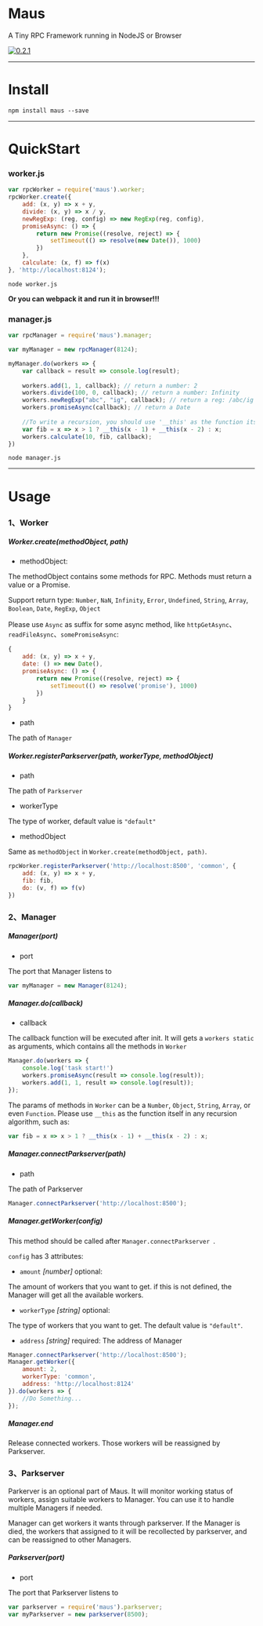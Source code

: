 # Maus 

A Tiny RPC Framework running in NodeJS or Browser


[![0.2.1](https://badge.fury.io/js/maus.svg)](https://badge.fury.io/js/maus)

------

# Install
```
npm install maus --save
```

------
# QuickStart

### worker.js

```js
var rpcWorker = require('maus').worker;
rpcWorker.create({
    add: (x, y) => x + y,
    divide: (x, y) => x / y,
    newRegExp: (reg, config) => new RegExp(reg, config),
    promiseAsync: () => {
        return new Promise((resolve, reject) => {
            setTimeout(() => resolve(new Date()), 1000)
        })
    },
    calculate: (x, f) => f(x)
}, 'http://localhost:8124');
```
```
node worker.js
```
__Or you can webpack it and run it in browser!!!__

### manager.js

```js
var rpcManager = require('maus').manager;

var myManager = new rpcManager(8124);

myManager.do(workers => {
	var callback = result => console.log(result);
	
	workers.add(1, 1, callback); // return a number: 2
	workers.divide(100, 0, callback); // return a number: Infinity
	workers.newRegExp("abc", "ig", callback); // return a reg: /abc/ig
	workers.promiseAsync(callback); // return a Date
	
	//To write a recursion, you should use '__this' as the function itself 
	var fib = x => x > 1 ? __this(x - 1) + __this(x - 2) : x;
	workers.calculate(10, fib, callback);
})

```

```
node manager.js
```
------
# Usage
### 1、Worker
##### Worker.create(methodObject, path)

- methodObject: 

The methodObject contains some methods for RPC. Methods must return a value or a Promise. 

Support return type:
`Number`, `NaN`, `Infinity`, `Error`, `Undefined`, `String`, `Array`, `Boolean`, `Date`, `RegExp`, `Object`

Please use `Async` as suffix for some async method, like `httpGetAsync`、`readFileAsync`、`somePromiseAsync`:

```js
{
	add: (x, y) => x + y,
	date: () => new Date(),
	promiseAsync: () => {
        return new Promise((resolve, reject) => {
            setTimeout(() => resolve('promise'), 1000)
        })
    }
}
```

- path

The path of `Manager`


##### Worker.registerParkserver(path, workerType, methodObject)
- path

The path of `Parkserver`

- workerType

The type of worker, default value is `"default"`

- methodObject

Same as `methodObject` in  `Worker.create(methodObject, path)`.

```js
rpcWorker.registerParkserver('http://localhost:8500', 'common', {
    add: (x, y) => x + y,
    fib: fib,
    do: (v, f) => f(v)
})
```

### 2、Manager

##### Manager(port)
- port

The port that Manager listens to

```js
var myManager = new Manager(8124);
```

##### Manager.do(callback)
- callback

The callback function will be executed after init. It will gets a `workers static` as arguments, which contains all the methods in `Worker`

```js
Manager.do(workers => {
    console.log('task start!')
    workers.promiseAsync(result => console.log(result));
    workers.add(1, 1, result => console.log(result));
});
```

The params of methods in `Worker` can be a `Number`, `Object`, `String`, `Array`, or even `Function`. Please use `__this` as the function itself in any recursion algorithm, such as:

```js
var fib = x => x > 1 ? __this(x - 1) + __this(x - 2) : x;
```

##### Manager.connectParkserver(path)
- path

The path of Parkserver

```js
Manager.connectParkserver('http://localhost:8500');
```

##### Manager.getWorker(config)

This method should be called after `Manager.connectParkserver `.

`config` has 3 attributes:

- `amount` _[number]_ optional: 

The amount of workers that you want to get. if this is not defined, the Manager will get all the available workers.

- `workerType` _[string]_ optional: 

The type of workers that you want to get. The default value is `"default"`.

- `address` _[string]_ required: The address of Manager

```js
Manager.connectParkserver('http://localhost:8500');
Manager.getWorker({
    amount: 2,
    workerType: 'common',
    address: 'http://localhost:8124'
}).do(workers => {
	//Do Something...
});
```
##### Manager.end
Release connected workers. Those workers will be reassigned by Parkserver.




### 3、Parkserver

Parkerver is an optional part of Maus. It will monitor working status of workers, assign suitable workers to Manager. You can use it to handle multiple Managers if needed.

Manager can get workers it wants through parkserver. If the Manager is died, the workers that assigned to it will be recollected by parkserver, and can be reassigned to other Managers.

##### Parkserver(port)
- port

The port that Parkserver listens to

```js
var parkserver = require('maus').parkserver;
var myParkserver = new parkserver(8500);
```
